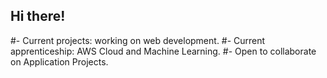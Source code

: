 ## Hi there!

#- Current projects: working on web development.
#- Current apprenticeship: AWS Cloud and Machine Learning.
#- Open to collaborate on Application Projects.

